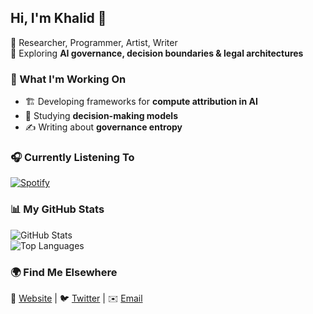 ## Hi, I'm Khalid 👋  

🔹 Researcher, Programmer, Artist, Writer  
🔹 Exploring **AI governance, decision boundaries & legal architectures**  

### 🚀 What I'm Working On  
- 🏗️ Developing frameworks for **compute attribution in AI**  
- 📖 Studying **decision-making models**  
- ✍️ Writing about **governance entropy**  

### 🎧 Currently Listening To  
[![Spotify](https://spotify-github-profile.vercel.app/api/view?uid=31rjvlo6ljpqiph4dudlux35czqi&cover_image=true&theme=default&bar_color=53b14f&bar_color_cover=false)](https://open.spotify.com/user/31rjvlo6ljpqiph4dudlux35czqi)

### 📊 My GitHub Stats  
![GitHub Stats](https://github-readme-stats.vercel.app/api?username=khalid-alim&show_icons=true&theme=radical)  
![Top Languages](https://github-readme-stats.vercel.app/api/top-langs/?username=khalid-alim&layout=compact&theme=radical)  

### 🌍 Find Me Elsewhere  
🔗 [Website](https://notkhalid.com) | 🐦 [Twitter](https://twitter.com/YOUR_HANDLE) | ✉️ [Email](mailto:you@example.com)  
